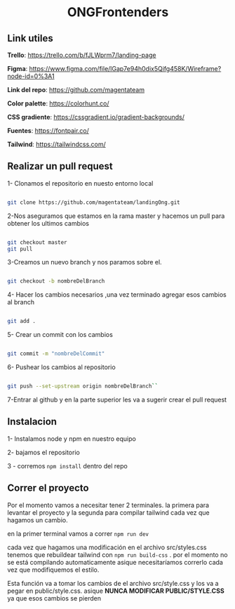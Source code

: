 <h1 align="center">ONGFrontenders</h1>

<h2>Link utiles</h2>

**Trello**: https://trello.com/b/fJLWprm7/landing-page

**Figma**: https://www.figma.com/file/lGap7e94h0dix5Qifg458K/Wireframe?node-id=0%3A1

**Link del repo**: https://github.com/magentateam

**Color palette**: https://colorhunt.co/

**CSS gradiente**: https://cssgradient.io/gradient-backgrounds/

**Fuentes**: https://fontpair.co/

**Tailwind**: https://tailwindcss.com/

<h2>Realizar un pull request</h2>

1- Clonamos el repositorio en nuesto entorno local

```bash

git clone https://github.com/magentateam/landingOng.git
```

2-Nos aseguramos que estamos en la rama master y hacemos un pull para obtener los ultimos cambios

```bash

git checkout master
git pull
```

3-Creamos un nuevo branch y nos paramos sobre el.

```bash

git checkout -b nombreDelBranch
```

4- Hacer los cambios necesarios ,una vez terminado agregar esos cambios al branch

```bash

git add .
```

5- Crear un commit con los cambios

```bash

git commit -m "nombreDelCommit"
```

6- Pushear los cambios al repositorio

```bash

git push --set-upstream origin nombreDelBranch``
```

7-Entrar al github y en la parte superior les va a sugerir crear el pull request

<h2>Instalacion</h2>

1- Instalamos node y npm en nuestro equipo

2- bajamos el repositorio

3 - corremos `npm install` dentro del repo

<h2>Correr el proyecto</h2>

Por el momento vamos a necesitar tener 2 terminales. la primera para levantar el proyecto y la segunda para compilar tailwind cada vez que hagamos un cambio.

en la primer terminal vamos a correr `npm run dev`

cada vez que hagamos una modificación en el archivo src/styles.css tenemos que rebuildear tailwind con `npm run build-css` . por el momento no se está compilando automaticamente asique necesitaríamos correrlo cada vez que modifiquemos el estilo.

Esta función va a tomar los cambios de el archivo src/style.css y los va a pegar en public/style.css. asique **NUNCA MODIFICAR PUBLIC/STYLE.CSS** ya que esos cambios se pierden

